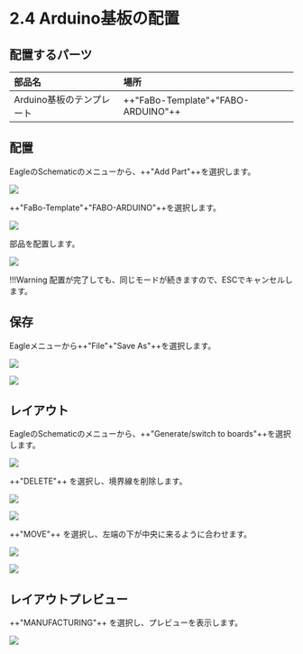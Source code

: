 # 2.4 Arduino基板の配置


## 配置するパーツ

|部品名|場所|
|:--|:--|
|Arduino基板のテンプレート|++"FaBo-Template"+"FABO-ARDUINO"++|

## 配置

EagleのSchematicのメニューから、++"Add Part"++を選択します。

![](./img/addpart.png)

++"FaBo-Template"+"FABO-ARDUINO"++を選択します。

![](./img/arduino001.png)

部品を配置します。

![](./img/arduino002.png)

!!!Warning
	配置が完了しても、同じモードが続きますので、ESCでキャンセルします。

## 保存　

Eagleメニューから++"File"+"Save As"++を選択します。

![](./img/arduino003.png)

![](./img/arduino004.png)

## レイアウト

EagleのSchematicのメニューから、++"Generate/switch to boards"++を選択します。

![](./img/arduino005.png)

++"DELETE"++ を選択し、境界線を削除します。

![](./img/arduino006.png)

![](./img/arduino007.png)

++"MOVE"++ を選択し、左端の下が中央に来るように合わせます。

![](./img/arduino008.png)

![](./img/arduino009.png)

## レイアウトプレビュー

++"MANUFACTURING"++ を選択し、プレビューを表示します。


![](./img/arduino010.png)

